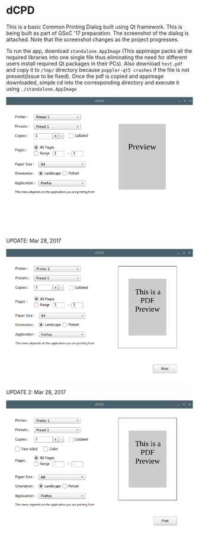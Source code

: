 # dCPD
This is a basic Common Printing Dialog built using Qt framework. This is being built as part of GSoC '17 preparation. The screenshot of the dialog is attached. Note that the screenshot changes as the project progresses.

To run the app, download ``` standalone.AppImage ``` (This appimage packs all the required libraries into one single file thus eliminating the need for different users install required Qt packages in their PCs). Also download ``` test.pdf ``` and copy it to ``` /tmp/ ``` directory because ``` poppler-qt5 crashes ``` if the file is not present(Issue to be fixed). Once the pdf is copied and appimage downloaded, simple cd into the corresponding directory and execute it using ``` ./standalone.AppImage ```

![Alt text](Images/screenshot.png?raw=true)

UPDATE: Mar 28, 2017

![Alt text](Images/screenshot2.png?raw=true)

UPDATE 2: Mar 28, 2017

![Alt text](Images/screenshot3.png?raw=true)
